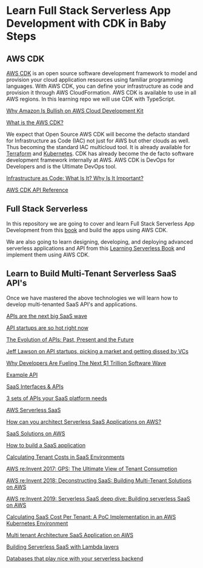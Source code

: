 # Learn Full Stack Serverless App Development with CDK in Baby Steps

## AWS CDK

[AWS CDK](https://github.com/aws/aws-cdk) is an open source software development framework to model and provision your cloud application resources using familiar programming languages. With AWS CDK, you can define your infrastructure as code and provision it through AWS CloudFormation. AWS CDK is available to use in all AWS regions. In this learning repo we will use CDK with TypeScript.

[Why Amazon Is Bullish on AWS Cloud Development Kit](https://www.datacenterknowledge.com/amazon/why-amazon-bullish-aws-cloud-development-kit)

[What is the AWS CDK?](https://docs.aws.amazon.com/cdk/latest/guide/home.html)

We expect that Open Source AWS CDK will become the defacto standard for Infrastructure as Code (IAC) not just for AWS but other clouds as well. Thus becoming the standard IAC multicloud tool. It is already available for [Terraform](https://github.com/hashicorp/terraform-cdk) and [Kubernetes](https://cdk8s.io/). CDK has already become the de facto software development framework internally at AWS. AWS CDK is DevOps for Developers and is the Ultimate DevOps tool. 

[Infrastructure as Code: What Is It? Why Is It Important?](https://www.hashicorp.com/resources/what-is-infrastructure-as-code) 

[AWS CDK API Reference](https://docs.aws.amazon.com/cdk/api/latest/docs/aws-construct-library.html)

## Full Stack Serverless

In this repository we are going to cover and learn Full Stack Serverless App Development from this [book](https://www.oreilly.com/library/view/full-stack-serverless/9781492059882/) and build the apps using AWS CDK.

We are also going to learn designing, developing, and deploying advanced serverless applications and API from this [Learning Serverless Book](https://www.oreilly.com/library/view/learning-serverless/9781492057000/) and implement them using AWS CDK.

## Learn to Build Multi-Tenant Serverless SaaS API's

Once we have mastered the above technologies we will learn how to develop multi-tenanted SaaS API's and applications.

[APIs are the next big SaaS wave](https://techcrunch.com/2019/09/06/apis-are-the-next-big-saas-wave/)

[API startups are so hot right now](https://techcrunch.com/2020/05/22/api-startups-are-so-hot-right-now/)

[The Evolution of APIs: Past, Present and the Future](https://blog.api.rakuten.net/evolution-of-apis/)

[Jeff Lawson on API startups, picking a market and getting dissed by VCs](https://techcrunch.com/2020/09/01/jeff-lawson-on-api-startups-picking-a-market-and-getting-dissed-by-vcs/)

[Why Developers Are Fueling The Next $1 Trillion Software Wave](https://www.forbes.com/sites/glennsolomon/2020/06/23/why-developers-are-fueling-the-next-1-trillion-software-wave/#1bdf885a1a31)

[Example API](https://techcrunch.com/2020/09/30/travelperk-launches-an-open-api-platform-to-extend-its-work-trip-saas/)

[SaaS Interfaces & APIs](https://apprenda.com/library/software-on-demand/saas-interfaces-apis/)

[3 sets of APIs your SaaS platform needs](https://www.infoworld.com/article/3014636/3-sets-of-api-your-saas-platform-needs.html)

[AWS Serverless SaaS](https://aws.amazon.com/partners/saas-factory/serverless-saas/)

[How can you architect Serverless SaaS Applications on AWS?](https://nordcloud.com/how-can-you-architect-serverless-saas-applications-on-aws/)

[SaaS Solutions on AWS](https://d0.awsstatic.com/whitepapers/saas-solutions-on-aws-final.pdf)

[How to build a SaaS application](https://medium.com/@IAMVISH/how-to-build-a-saas-application-series-1-5-post-1-overview-cf0b03d6b6ce)

[Calculating Tenant Costs in SaaS Environments](https://aws.amazon.com/blogs/apn/calculating-tenant-costs-in-saas-environments/)

[AWS re:Invent 2017: GPS: The Ultimate View of Tenant Consumption](https://www.youtube.com/watch?v=X2SgoAl1vK8)

[AWS re:Invent 2018: Deconstructing SaaS: Building Multi-Tenant Solutions on AWS](https://www.youtube.com/watch?v=mwQ5lipGTBI)

[AWS re:Invent 2019: Serverless SaaS deep dive: Building serverless SaaS on AWS](https://www.youtube.com/watch?v=egskuX3YYO4)

[Calculating SaaS Cost Per Tenant: A PoC Implementation in an AWS Kubernetes Environment](https://aws.amazon.com/blogs/apn/calculating-saas-cost-per-tenant-a-poc-implementation-in-an-aws-kubernetes-environment/)

[Multi tenant Architecture SaaS Application on AWS](https://www.clickittech.com/saas/multi-tenant-architecture/)

[Building Serverless SaaS with Lambda layers](https://github.com/aws-samples/aws-serverless-saas-layers)

[Databases that play nice with your serverless backend](https://medium.com/swlh/databases-that-play-nice-with-your-serverless-backend-13eb7dc1e1c)

